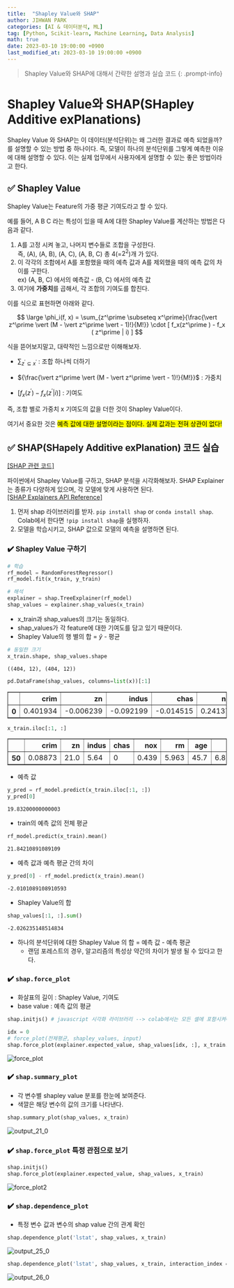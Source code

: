 ```yaml
---
title:  "Shapley Value와 SHAP"
author: JIHWAN PARK
categories: [AI & 데이터분석, ML]
tag: [Python, Scikit-learn, Machine Learning, Data Analysis]
math: true
date: 2023-03-10 19:00:00 +0900
last_modified_at: 2023-03-10 19:00:00 +0900
---
```

> Shapley Value와 SHAP에 대해서 간략한 설명과 실습 코드
{: .prompt-info}

# Shapley Value와 SHAP(SHapley Additive exPlanations)
Shapley Value 와 SHAP는 이 데이터(분석단위)는 왜 그러한 결과로 예측 되었을까? 를 설명할 수 있는 방법 중 하나이다. 즉, 모델이 하나의 분석단위를 그렇게 예측한 이유에 대해 설명할 수 있다. 이는 실제 업무에서 사용자에게 설명할 수 있는 좋은 방법이라고 한다.

## ✅ Shapley Value
Shapley Value는 Feature의 가중 평균 기여도라고 할 수 있다. 

예를 들어, A B C 라는 특성이 있을 때 A에 대한 Shapley Value를 계산하는 방법은 다음과 같다. 

1. A를 고정 시켜 놓고, 나머지 변수들로 조합을 구성한다.<br> 즉, (A), (A, B), (A, C), (A, B, C) 총 4(=$2^2$)개 가 있다. 
2. 이 각각의 조합에서 A를 포함했을 때의 예측 값과 A를 제외했을 때의 예측 값의 차이를 구한다.<br> ex) (A, B, C) 에서의 예측값 - (B, C) 에서의 예측 값
3. 여기에 **가중치**를 곱해서, 각 조합의 기여도를 합친다.

이를 식으로 표현하면 아래와 같다.

$$
\large \phi_i(f, x) = \sum_{z^\prime \subseteq x^\prime}{\frac{\vert z^\prime \vert (M - \vert z^\prime \vert - 1)!}{M!}} \cdot [ f_x(z^\prime ) - f_x ( z^\prime | i) ]
$$

식을 뜯어보지말고, 대략적인 느낌으로만 이해해보자.

- $\sum_{z^\prime \subseteq x^\prime}$ : 조합 하나씩 더하기

- ${\frac{\vert z^\prime \vert (M - \vert z^\prime \vert - 1)!}{M!}}$ : 가중치

- $[f_x(z^\prime ) - f_x (z^\prime \vert i)]$ : 기여도

즉, 조합 별로 가중치 x 기여도의 값을 더한 것이 Shapley Value이다.

여기서 중요한 것은 <mark>예측 값에 대한 설명이라는 점이다. 실제 값과는 전혀 상관이 없다!</mark>


## ✅ SHAP(SHapely Additive exPlanation) 코드 실습
<a href='https://github.com/Jihwan98/aivle_school/blob/main/2023.03.09_AI%EB%AA%A8%EB%8D%B8%20%ED%95%B4%EC%84%9D%ED%8F%89%EA%B0%80_%EC%8B%A4%EC%8A%B5%EC%9E%90%EB%A3%8C/chapter%204-1.%20%EB%AA%A8%EB%8D%B8%EC%97%90%20%EB%8C%80%ED%95%9C%20%EC%84%A4%EB%AA%852_shap.ipynb' target='_blank'>[SHAP 관련 코드]</a>

파이썬에서 Shapley Value를 구하고, SHAP 분석을 시각화해보자. SHAP Explainer는 종류가 다양하게 있으며, 각 모델에 맞게 사용하면 된다.<br><a href='https://shap-lrjball.readthedocs.io/en/latest/api.html#core-explainers' target='_blank'>[SHAP Explainers API Reference]</a>


1. 먼저 shap 라이브러리를 받자. `pip install shap` or `conda install shap`. Colab에서 한다면 `!pip install shap`을 실행하자.
2. 모델을 학습시키고, SHAP 값으로 모델의 예측을 설명하면 된다.

### ✔️ Shapley Value 구하기


```python
# 학습
rf_model = RandomForestRegressor()
rf_model.fit(x_train, y_train)

# 해석
explainer = shap.TreeExplainer(rf_model)
shap_values = explainer.shap_values(x_train)
```

- x_train과 shap_values의 크기는 동일하다.
- shap_values가 각 feature에 대한 기여도를 담고 있기 때문이다.
- Shapley Value의 행 별의 합 = $\hat{y}$ - 평균


```python
# 동일한 크기
x_train.shape, shap_values.shape
```




    ((404, 12), (404, 12))




```python
pd.DataFrame(shap_values, columns=list(x))[:1]
```




<div>
<style scoped>
    .dataframe tbody tr th:only-of-type {
        vertical-align: middle;
    }

    .dataframe tbody tr th {
        vertical-align: top;
    }

    .dataframe thead th {
        text-align: right;
    }
</style>
<table border="1" class="dataframe">
  <thead>
    <tr style="text-align: right;">
      <th></th>
      <th>crim</th>
      <th>zn</th>
      <th>indus</th>
      <th>chas</th>
      <th>nox</th>
      <th>rm</th>
      <th>age</th>
      <th>dis</th>
      <th>rad</th>
      <th>tax</th>
      <th>ptratio</th>
      <th>lstat</th>
    </tr>
  </thead>
  <tbody>
    <tr>
      <th>0</th>
      <td>0.401934</td>
      <td>-0.006239</td>
      <td>-0.092199</td>
      <td>-0.014515</td>
      <td>0.241373</td>
      <td>-2.366129</td>
      <td>0.085752</td>
      <td>-0.365353</td>
      <td>-0.009492</td>
      <td>0.343864</td>
      <td>0.25944</td>
      <td>-0.504673</td>
    </tr>
  </tbody>
</table>
</div>




```python
x_train.iloc[:1, :]
```




<div>
<style scoped>
    .dataframe tbody tr th:only-of-type {
        vertical-align: middle;
    }

    .dataframe tbody tr th {
        vertical-align: top;
    }

    .dataframe thead th {
        text-align: right;
    }
</style>
<table border="1" class="dataframe">
  <thead>
    <tr style="text-align: right;">
      <th></th>
      <th>crim</th>
      <th>zn</th>
      <th>indus</th>
      <th>chas</th>
      <th>nox</th>
      <th>rm</th>
      <th>age</th>
      <th>dis</th>
      <th>rad</th>
      <th>tax</th>
      <th>ptratio</th>
      <th>lstat</th>
    </tr>
  </thead>
  <tbody>
    <tr>
      <th>50</th>
      <td>0.08873</td>
      <td>21.0</td>
      <td>5.64</td>
      <td>0</td>
      <td>0.439</td>
      <td>5.963</td>
      <td>45.7</td>
      <td>6.8147</td>
      <td>4</td>
      <td>243</td>
      <td>16.8</td>
      <td>13.45</td>
    </tr>
  </tbody>
</table>
</div>



- 예측 값


```python
y_pred = rf_model.predict(x_train.iloc[:1, :])
y_pred[0]
```




    19.83200000000003



- train의 예측 값의 전체 평균


```python
rf_model.predict(x_train).mean()
```




    21.84210891089109



- 예측 값과 예측 평균 간의 차이


```python
y_pred[0] - rf_model.predict(x_train).mean()
```




    -2.0101089108910593



- Shapley Value의 합


```python
shap_values[:1, :].sum()
```




    -2.026235148514834



- 하나의 분석단위에 대한 Shapley Value 의 합 = 예측 값 - 예측 평균
    - 랜덤 포레스트의 경우, 알고리즘의 특성상 약간의 차이가 발생 될 수 있다고 한다.

### ✔️ `shap.force_plot`
- 화살표의 길이 : Shapley Value, 기여도
- base value : 예측 값의 평균


```python
shap.initjs() # javascript 시각화 라이브러리 --> colab에서는 모든 셀에 포함시켜야 함

idx = 0
# force_plot(전체평균, shapley_values, input)
shap.force_plot(explainer.expected_value, shap_values[idx, :], x_train.iloc[idx,:])
```

![force_plot](https://user-images.githubusercontent.com/76936390/224327844-2c84c036-1e2b-4e51-9808-ef2183c50840.png)


### ✔️ `shap.summary_plot`
- 각 변수별 shapley value 분포를 한눈에 보여준다.
- 색깔은 해당 변수의 값의 크기를 나타낸다.


```python
shap.summary_plot(shap_values, x_train)
```


    
![output_21_0](https://user-images.githubusercontent.com/76936390/224327818-455e388d-c86c-45a8-a050-3b6696c32f5c.png)
    


### ✔️ `shap.force_plot` 특정 관점으로 보기


```python
shap.initjs()
shap.force_plot(explainer.expected_value, shap_values, x_train)
```

![force_plot2](https://user-images.githubusercontent.com/76936390/224327854-44df83a3-628b-48c7-bd4d-5247d1516d6d.png)


### ✔️ `shap.dependence_plot`
- 특정 변수 값과 변수의 shap value 간의 관계 확인


```python
shap.dependence_plot('lstat', shap_values, x_train)
```


    
![output_25_0](https://user-images.githubusercontent.com/76936390/224327822-9699e1ad-0de7-44ce-ac4f-6d6135b7532e.png)
    



```python
shap.dependence_plot('lstat', shap_values, x_train, interaction_index = 'nox')
```


    
![output_26_0](https://user-images.githubusercontent.com/76936390/224327825-3a2ec20b-d429-4272-b062-e25724223e67.png)
    

